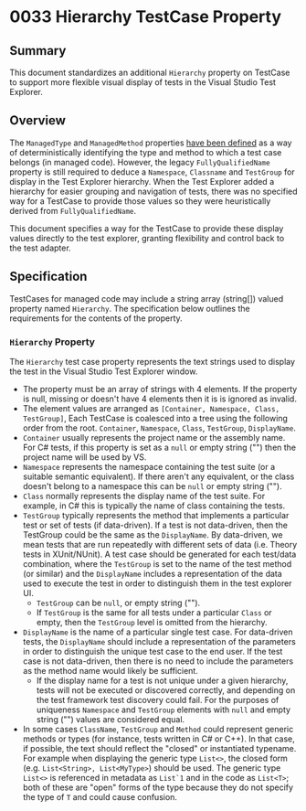 # 0033 Hierarchy TestCase Property

## Summary
This document standardizes an additional `Hierarchy` property on TestCase to support more flexible visual display of tests in the Visual Studio Test Explorer.

## Overview
The `ManagedType` and `ManagedMethod` properties [have been defined](0017-Managed-TestCase-Properties.md) as a way of deterministically identifying the type and method to which a test case belongs (in managed code). However, the legacy `FullyQualifiedName` property is still required to deduce a `Namespace`, `Classname` and `TestGroup` for display in the Test Explorer hierarchy. When the Test Explorer added a hierarchy for easier grouping and navigation of tests, there was no specified way for a TestCase to provide those values so they were heuristically derived from `FullyQualifiedName`. 

This document specifies a way for the TestCase to provide these display values directly to the test explorer, granting flexibility and control back to the test adapter.

## Specification

TestCases for managed code may include a string array (string[]) valued property named `Hierarchy`. The specification below outlines the requirements for the contents of the property.

### `Hierarchy` Property

The `Hierarchy` test case property represents the text strings used to display the test in the Visual Studio Test Explorer window. 

* The property must be an array of strings with 4 elements. If the property is null, missing or doesn't have 4 elements then it is is ignored as invalid.
* The element values are arranged as `[Container, Namespace, Class, TestGroup]`, Each TestCase is coalesced into a tree using the following order from the root. `Container`, `Namespace`, `Class`, `TestGroup`, `DisplayName`. 
* `Container` usually represents the project name or the assembly name. For C# tests, if this property is set as a `null` or empty string ("") then the project name will be used by VS.
* `Namespace` represents the namespace containing the test suite (or a suitable semantic equivalent). If there aren't any equivalent, or the class doesn't belong to a namespace this can be `null` or empty string ("").
* `Class` normally represents the display name of the test suite. For example, in C# this is typically the name of class containing the tests.
* `TestGroup` typically represents the method that implements a particular test or set of tests (if data-driven). If a test is not data-driven, then the TestGroup could be the same as the `DisplayName`. By data-driven, we mean tests that are run repeatedly with different sets of data (i.e. Theory tests in XUnit/NUnit). A test case should be generated for each test/data combination, where the `TestGroup` is set to the name of the test method (or similar) and the `DisplayName` includes a representation of the data used to execute the test in order to distinguish them in the test explorer UI.
   * `TestGroup` can be `null`, or empty string (""). 
   * If `TestGroup` is the same for all tests under a particular `Class` or empty, then the `TestGroup` level is omitted from the hierarchy. 
* `DisplayName` is the name of a particular single test case. For data-driven tests, the `DisplayName` should include a representation of the parameters in order to distinguish the unique test case to the end user. If the test case is not data-driven, then there is no need to include the parameters as the method name would likely be sufficient.
   * If the display name for a test is not unique under a given hierarchy, tests will not be executed or discovered correctly, and depending on the test framework test discovery could fail. For the purposes of uniqueness `Namespace` and `TestGroup` elements with `null` and empty string ("") values are considered equal.
* In some cases `ClassName`, `TestGroup` and `Method` could represent generic methods or types (for instance, tests written in C# or C++). In that case, if possible, the text should reflect the "closed" or instantiated typename. For example when displaying the generic type `List<>`, the closed form (e.g. `List<String>, List<MyType>`) should be used. The generic type `List<>` is referenced in metadata as ``List`1`` and in the code as `List<T>`; both of these are "open" forms of the type because they do not specify the type of `T` and could cause confusion.

